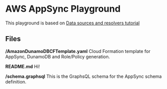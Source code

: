 # AWS AppSync Playground

This playground is based on [Data sources and resolvers tutorial](https://docs.aws.amazon.com/appsync/latest/devguide/tutorial-dynamodb-resolvers.html#aws-appsync-tutorial-dynamodb-resolvers)

## Files
**/AmazonDunamoDBCFTemplate.yaml**
Cloud Formation template for AppSync, DunamoDB and Role/Policy generation.

**README.md**
Hi!

**/schema.graphsql**
This is the GraphsQL schema for the AppSync schema definition.
